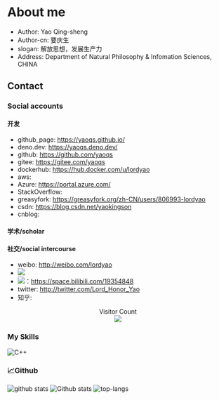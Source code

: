 # About me

+ Author: Yao Qing-sheng
+ Author-cn: 要庆生
+ slogan: 解放思想，发展生产力
+ Address: Department of Natural Philosophy & Infomation Sciences, CHINA

## Contact

### Social accounts

#### 开发

+ github_page: <https://yaoqs.github.io/>
+ deno.dev: <https://yaoqs.deno.dev/>
+ github: <https://github.com/yaoqs>
+ gitee: <https://gitee.com/yaoqs>
+ dockerhub: <https://hub.docker.com/u/lordyao>
+ aws:
+ Azure: <https://portal.azure.com/>
+ StackOverflow:
+ greasyfork: <https://greasyfork.org/zh-CN/users/806993-lordyao>
+ csdn: <https://blog.csdn.net/yaokingson>
+ cnblog:

#### 学术/scholar

#### 社交/social intercourse

+ weibo: <http://weibo.com/lordyao>
+ ![](https://img.shields.io/badge/Blog-232c3e50?style=flat-square&logo=Wordpress&logoColor=ffffff)
+ [![](https://img.shields.io/badge/Bilibili-00a1d6?style=flat-square&logo=Bilibili&logoColor=ffffff)](https://space.bilibili.com/19354848/video)：<https://space.bilibili.com/19354848>
+ twitter: <http://twitter.com/Lord_Honor_Yao>
+ 知乎:

<p align="center">
  Visitor Count<br>
  <img src="https://profile-counter.glitch.me/yaoqs/count.svg" />
</p>

### My Skills

![C++](https://img.shields.io/badge/-C++-black?style=flat-square&logo=c)

### &#x1f4c8;Github

![github stats](https://github-readme-stats.vercel.app/api?username=yaoqs&show_icons=true&theme=radical)
![Github stats](https://github-readme-stats.mrdulin.vercel.app/api?username=yaoqs&show_icons=true&hide_border=true&theme=graywhite)
![top-langs](https://github-readme-stats.vercel.app/api/top-langs/?username=yaoqs&layout=compact&hide_border=true&theme=graywhite&show_icons=true)

